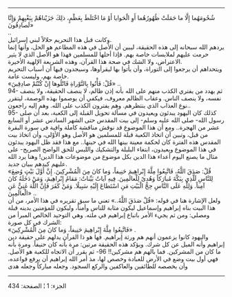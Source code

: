 ------------------------------------------------------------------------

شُحُومَهُما إِلَّا ما حَمَلَتْ ظُهُورُهُما أَوِ الْحَوايا أَوْ مَا اخْتَلَطَ بِعَظْمٍ، ذلِكَ جَزَيْناهُمْ
بِبَغْيِهِمْ وَإِنَّا لَصادِقُونَ»  
..  
وكانت قبل هذا التحريم حلالاً لبني إسرائيل.  
يردهم الله سبحانه إلى هذه الحقيقة، ليبين أن الأصل في هذه المطاعم هو
الحل، وأنها إنما حرمت عليهم لملابسات خاصة بهم. فإذا أحلها للمسلمين فهذا
هو الأصل الذي لا يثير الاعتراض، ولا الشك في صحة هذا القرآن، وهذه الشريعة
الإلهية الأخيرة.  
ويتحداهم أن يرجعوا إلى التوراة، وأن يأتوا بها ليقرأوها، وسيجدون فيها أن
أسباب التحريم خاصة بهم، وليست عامة.  
«قُلْ: فَأْتُوا بِالتَّوْراةِ فَاتْلُوها إِنْ كُنْتُمْ صادِقِينَ» ..  
94- ثم يهدد من يفتري الكذب منهم على الله بأنه إذن ظالم، لا ينصف الحقيقة،
ولا ينصف نفسه، ولا ينصف الناس. وعقاب الظالم معروف، فيكفي أن يوصموا بهذه
الوصمة، ليتقرر نوع العذاب الذي ينتظرهم. وهم يفترون الكذب على الله. وهم
إليه راجعون..  
95- كذلك كان اليهود يبدئون ويعيدون في مسألة تحويل القبلة إلى الكعبة، بعد
أن صلى رسول الله- صلى الله عليه وسلم- إلى بيت المقدس حتى الشهر السادس
عشر أو السابع عشر من الهجرة.. ومع أن هذا الموضوع قد نوقش مناقشة كاملة
وافية في سورة البقرة من قبل، وتبين أن اتخاذ الكعبة قبلة للمسلمين هو
الأصل وهو الأوْلى، وأن اتخاذ بيت المقدس هذه الفترة كان لحكمة معينة بينها
الله في حينها.. مع هذا فقد ظل اليهود يبدئون في هذا الموضوع ويعيدون،
ابتغاء البلبلة والتشكيك واللبس للحق الواضح الصريح- على مثال ما يصنع
اليوم أعداء هذا الدين بكل موضوع من موضوعات هذا الدين! وهنا يرد الله
عليهم كيدهم ببيان جديد.  
«قُلْ: صَدَقَ اللَّهُ، فَاتَّبِعُوا مِلَّةَ إِبْراهِيمَ حَنِيفاً، وَما كانَ مِنَ الْمُشْرِكِينَ. إِنَّ أَوَّلَ
بَيْتٍ وُضِعَ لِلنَّاسِ لَلَّذِي بِبَكَّةَ مُبارَكاً وَهُدىً لِلْعالَمِينَ. فِيهِ آياتٌ بَيِّناتٌ: مَقامُ
إِبْراهِيمَ، وَمَنْ دَخَلَهُ كانَ آمِناً. وَلِلَّهِ عَلَى النَّاسِ حِجُّ الْبَيْتِ مَنِ اسْتَطاعَ إِلَيْهِ
سَبِيلًا. وَمَنْ كَفَرَ فَإِنَّ اللَّهَ غَنِيٌّ عَنِ الْعالَمِينَ» ..  
ولعل الإشارة هنا في قوله: «قُلْ صَدَقَ اللَّهُ..» تعني ما سبق تقريره في هذا
الأمر، من أن هذا البيت بناه إبراهيم وإسماعيل ليكون مثابة للناس وأمناً،
وليكون للمؤمنين بدينه قبلة ومصلى: ومن ثم يجيء الأمر باتباع إبراهيم في
ملته. وهي التوحيد الخالص المبرأ من الشرك في كل صورة:  
«فَاتَّبِعُوا مِلَّةَ إِبْراهِيمَ حَنِيفاً، وَما كانَ مِنَ الْمُشْرِكِينَ» .  
واليهود كانوا يزعمون أنهم هم ورثة إبراهيم. فها هو ذا القرآن يدلهم على
حقيقة دين إبراهيم وأنه الميل عن كل شرك. ويؤكد هذه الحقيقة مرتين: مرة
بأنه كان حنيفاً. ومرة بأنه ما كان من المشركين. فما بالهم هم مشركين!! 96-
ثم يقرر أن الاتجاه للكعبة هو الأصل. فهي أول بيت وضع في الأرض للعبادة
وخصص لها، مذ أمر الله إبراهيم أن يرفع قواعده، وأن يخصصه للطائفين
والعاكفين والركع السجود. وجعله مباركاً وجعله هدى

------------------------------------------------------------------------

الجزء: 1 ¦ الصفحة: 434
